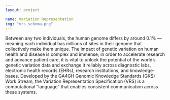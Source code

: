```yaml
---
layout: project

name: Variation Representation
img: "vrs_schema.png"
---
```

Between any two individuals, the human genome differs by around 0.1% — meaning each individual has millions of sites in their genome that collectively make them unique. The impact of genetic variation on human health and disease is complex and immense; in order to accelerate research and advance patient care, it is vital to unlock the potential of the world’s genetic variation data and exchange it reliably across diagnostic labs, electronic health records (EHRs), research institutions, and knowledge-bases. Developed by the GA4GH Genomic Knowledge Standards (GKS) Work Stream, the Variation Representation Specification (VRS) is a computational “language” that enables consistent communication across these systems.

